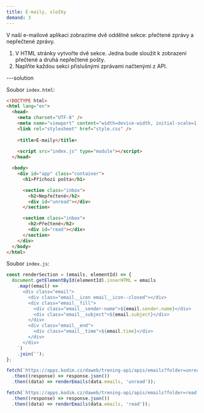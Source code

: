 ```yaml
---
title: E-maily, složky
demand: 3
---
```


V naší e-mailové aplikaci zobrazíme dvě oddělné sekce: přečtené zprávy a nepřečtené zprávy.

1. V HTML stránky vytvořte dvě sekce. Jedna bude sloužit k zobrazení přečtené a druhá nepřečtené pošty.
1. Naplňte každou sekci přislušnými zprávami načtenými z API.

---solution

Soubor `index.html`:

```html
<!DOCTYPE html>
<html lang="en">
  <head>
    <meta charset="UTF-8" />
    <meta name="viewport" content="width=device-width, initial-scale=1.0" />
    <link rel="stylesheet" href="style.css" />
    
    <title>E-maily</title>
    
    <script src="index.js" type="module"></script>
  </head>

  <body>
    <div id="app" class="container">
      <h1>Příchozí pošta</h1>

      <section class="inbox">
        <h2>Nepřečtené</h2>
        <div id="unread"></div>
      </section>

      <section class="inbox">
        <h2>Přečtené</h2>
        <div id="read"></div>
      </section>
    </div>
  </body>
</html>
```

Soubor `index.js`:

```js
const renderSection = (emails, elementId) => {
  document.getElementById(elementId).innerHTML = emails
    .map((email) => `
      <div class="email">
        <div class="email__icon email__icon--closed"></div>
        <div class="email__fill">
          <div class="email__sender-name">${email.sender.name}</div>
          <div class="email__subject">${email.subject}</div>
        </div>
        <div class="email__end">
          <div class="email__time">${email.time}</div>
        </div>
      </div>
    `)
    .join('');
};

fetch(`https://apps.kodim.cz/daweb/trening-api/apis/emails?folder=unread`)
  .then((response) => response.json())
  .then((data) => renderEmails(data.emails, 'unread'));

fetch(`https://apps.kodim.cz/daweb/trening-api/apis/emails?folder=read`)
  .then((response) => response.json())
  .then((data) => renderEmails(data.emails, 'read'));
```